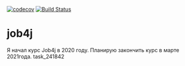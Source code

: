 [![codecov](https://codecov.io/gh/ValeraGoncharenko/job4j/branch/master/graph/badge.svg)](https://codecov.io/gh/ValeraGoncharenko/job4j)
[![Build Status](https://travis-ci.org/ValeraGoncharenko/job4j.svg?branch=master)](https://travis-ci.org/ValeraGoncharenko/job4j)
# job4j
Я начал курс Job4j в 2020 году. Планирую закончить курс в марте 2021года.
task_241842